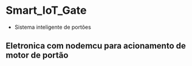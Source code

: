 # Smart_IoT_Gate
- Sistema inteligente de portões 
## Eletronica com nodemcu para acionamento de motor de portão

